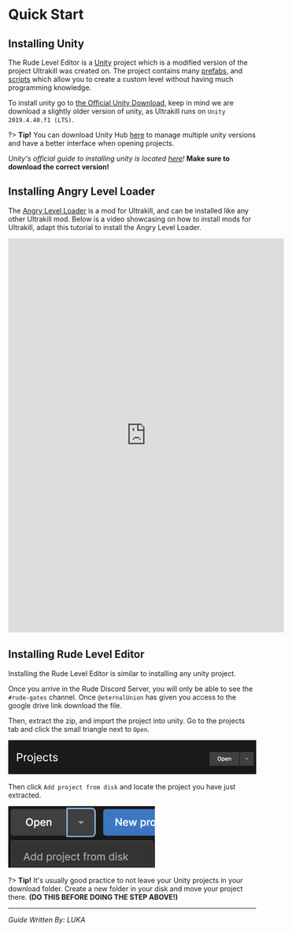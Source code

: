 # Quick Start

## Installing Unity
The Rude Level Editor is a [Unity](https://unity.com) project which is a modified version of the project Ultrakill was created on. The project contains many [prefabs](https://docs.unity3d.com/2019.4/Documentation/Manual/Prefabs.html), and [scripts](https://docs.unity3d.com/Manual/ScriptingSection.html) which allow you to create a custom level without having much programming knowledge.

To install unity go to [the Official Unity Download](https://unity.com/releases/editor/whats-new/2019.4.40), keep in mind we are download a slightly older version of unity, as Ultrakill runs on `Unity 2019.4.40.f1 (LTS)`.

?> **Tip!** You can download Unity Hub [here](https://unity.com/download) to manage multiple unity versions and have a better interface when opening projects. 

*Unity's official guide to installing unity is located [here](https://learn.unity.com/tutorial/install-the-unity-hub-and-editor)!* **Make sure to download the correct version!**

## Installing Angry Level Loader

The [Angry Level Loader](https://thunderstore.io/c/ultrakill/p/EternalsTeam/AngryLevelLoader/) is a mod for Ultrakill, and can be installed like any other Ultrakill mod. Below is a video showcasing on how to install mods for Ultrakill, adapt this tutorial to install the Angry Level Loader.


<iframe width="560" height="800" src="https://www.youtube.com/embed/rhMKhFNtiNA?si=gD4fHMFTU6gORbg2" title="YouTube video player" frameborder="" allow="accelerometer; autoplay; clipboard-write; encrypted-media; gyroscope; picture-in-picture; web-share" allowfullscreen></iframe>

## Installing Rude Level Editor

Installing the Rude Level Editor is similar to installing any unity project.

Once you arrive in the Rude Discord Server, you will only be able to see the `#rude-gates` channel. Once `@eternalUnion` has given you access to the google drive link download the file.

Then, extract the zip, and import the project into unity. Go to the projects tab and click the small triangle next to `Open`.

![Open project button.](image.png)

Then click `Add project from disk` and locate the project you have just extracted. 

![Add project from disk button.](image-1.png)

?> **Tip!** It's usually good practice to not leave your Unity projects in your download folder. Create a new folder in your disk and move your project there. **(DO THIS BEFORE DOING THE STEP ABOVE!)**

---
*Guide Written By: LUKA*
